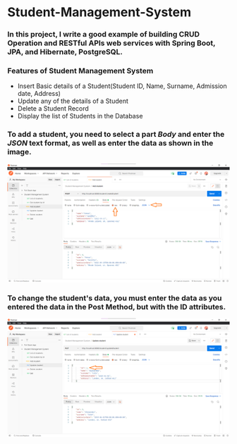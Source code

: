 # Student-Management-System

### In this project, I write a good example of building CRUD Operation and RESTful APIs web services with Spring Boot, JPA, and Hibernate, PostgreSQL.

### Features of Student Management System

* Insert Basic details of a Student(Student ID, Name, Surname, Admission date, Address)
* Update any of the details of a Student
* Delete a Student Record
* Display the list of Students in the Database

### To add a student, you need to select a part ***Body*** and enter the ***JSON*** text format, as well as enter the data as shown in the image.

<img src="src/main/resources/static/Add student.png" alt="Post Method"/>

### To change the student's data, you must enter the data as you entered the data in the Post Method, but with the ID attributes.

<img src="src/main/resources/static/Update student.png" alt="Post Method"/>
